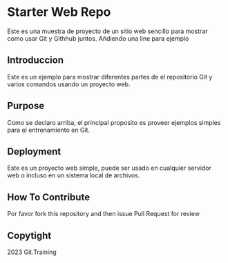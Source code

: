 # Starter Web Repo

Este es una muestra de proyecto de un sitio web sencillo para
mostrar como usar Git y Githhub juntos. Añdiendo una line para ejemplo

## Introduccion

Este es un ejemplo para mostrar diferentes partes
de el repositorio Git y varios comandos 
usando un proyecto web.

## Purpose

Como se declaro arriba, el principal proposito es 
proveer ejemplos simples para el entrenamiento en Git.

## Deployment

Este es un proyecto web simple,
puede ser usado en cualquier servidor web o incluso en 
un sistema local de archivos.

## How To Contribute

Por favor fork this repository and then issue Pull Request for review

## Copytight

2023 Git.Training